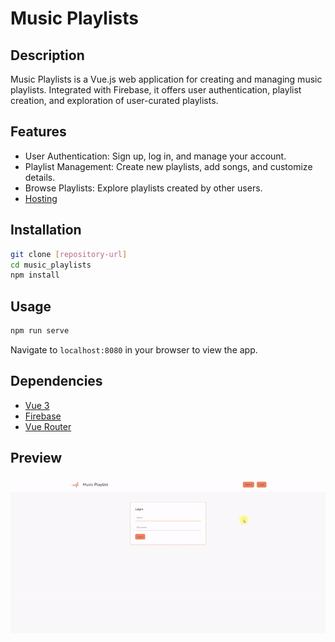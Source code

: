 
# Music Playlists

## Description

Music Playlists is a Vue.js web application for creating and managing music playlists. Integrated with Firebase, it offers user authentication, playlist creation, and exploration of user-curated playlists.

## Features

- User Authentication: Sign up, log in, and manage your account.
- Playlist Management: Create new playlists, add songs, and customize details.
- Browse Playlists: Explore playlists created by other users.
- [Hosting](https://music-playlists-f1e90.web.app/)

## Installation

```bash
git clone [repository-url]
cd music_playlists
npm install
```

## Usage

```bash
npm run serve
```

Navigate to `localhost:8080` in your browser to view the app.

## Dependencies

- [Vue 3](https://v3.vuejs.org/)
- [Firebase](https://firebase.google.com/docs)
- [Vue Router](https://router.vuejs.org/)

## Preview
<img src="Preview_Music_Playlist.gif" alt="Preview" width="800">
